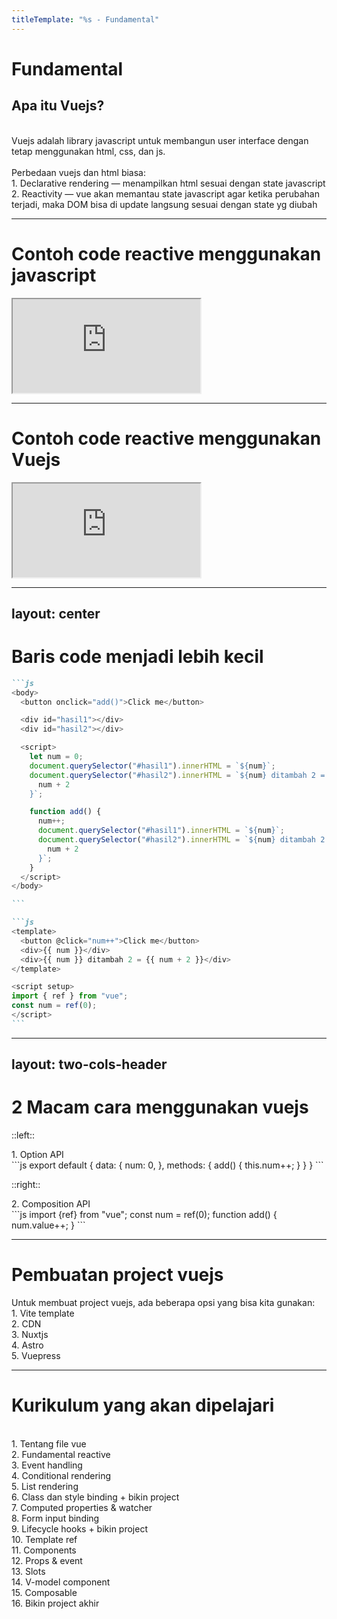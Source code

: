```yaml
---
titleTemplate: "%s - Fundamental"
---
```


# Fundamental

## Apa itu Vuejs?

<br />

<div v-click>Vuejs adalah library javascript untuk membangun user interface dengan tetap menggunakan html, css, dan js.</div>

<br />

<div v-click>Perbedaan vuejs dan html biasa:</div>
<div v-click>1. Declarative rendering — menampilkan html sesuai dengan state javascript</div>
<div v-click>2. Reactivity — vue akan memantau state javascript agar ketika perubahan terjadi, maka DOM bisa di update langsung sesuai dengan state yg diubah</div>

---

# Contoh code reactive menggunakan javascript

<iframe src="https://codesandbox.io/embed/fyyjr7?view=editor+%2B+preview&module=%2Findex.html"
    class="w-full h-[400px]"
     allow="accelerometer; ambient-light-sensor; camera; encrypted-media; geolocation; gyroscope; hid; microphone; midi; payment; usb; vr; xr-spatial-tracking"
     sandbox="allow-forms allow-modals allow-popups allow-presentation allow-same-origin allow-scripts"
   ></iframe>

---

# Contoh code reactive menggunakan Vuejs

<iframe src="https://codesandbox.io/embed/2sd9gk?view=editor+%2B+preview&module=%2Fsrc%2FApp.vue"
    class="w-full h-[400px]"
     title="thirsty-perlman-2sd9gk"
     allow="accelerometer; ambient-light-sensor; camera; encrypted-media; geolocation; gyroscope; hid; microphone; midi; payment; usb; vr; xr-spatial-tracking"
     sandbox="allow-forms allow-modals allow-popups allow-presentation allow-same-origin allow-scripts"
   ></iframe>

---
layout: center
---

# Baris code menjadi lebih kecil

````md magic-move
```js
<body>
  <button onclick="add()">Click me</button>

  <div id="hasil1"></div>
  <div id="hasil2"></div>

  <script>
    let num = 0;
    document.querySelector("#hasil1").innerHTML = `${num}`;
    document.querySelector("#hasil2").innerHTML = `${num} ditambah 2 = ${
      num + 2
    }`;

    function add() {
      num++;
      document.querySelector("#hasil1").innerHTML = `${num}`;
      document.querySelector("#hasil2").innerHTML = `${num} ditambah 2 = ${
        num + 2
      }`;
    }
  </script>
</body>

```

```js
<template>
  <button @click="num++">Click me</button>
  <div>{{ num }}</div>
  <div>{{ num }} ditambah 2 = {{ num + 2 }}</div>
</template>

<script setup>
import { ref } from "vue";
const num = ref(0);
</script>
```
````

---
layout: two-cols-header
---

# 2 Macam cara menggunakan vuejs

::left::

<div v-click class="-translate-y-40 m-3">
<div v-after class="text-2xl">1. Option API</div>
```js
export default {
  data: {
    num: 0,
  },
  methods: {
    add() {
      this.num++;
    }
  }
}
```
</div>

::right::

<div v-click class="-translate-y-40 m-3">
<div v-after class="text-2xl">2. Composition API</div>
```js
import {ref} from "vue";
const num = ref(0);
function add() {
  num.value++;
}
```
</div>

---

# Pembuatan project vuejs

<v-click>Untuk membuat project vuejs, ada beberapa opsi yang bisa kita gunakan:</v-click>
<br/>
<v-click>1. Vite template</v-click>
<br/>
<v-click>2. CDN</v-click>
<br/>
<v-click>3. Nuxtjs</v-click>
<br/>
<v-click>4. Astro</v-click>
<br/>
<v-click>5. Vuepress</v-click>

---

# Kurikulum yang akan dipelajari

<br/>
<div class="-translate-y-8">
<div v-click>1. Tentang file vue</div>
<div v-after>2. Fundamental reactive</div>
<div v-after>3. Event handling</div>
<div v-after>4. Conditional rendering</div>
<div v-after>5. List rendering</div>
<div v-after>6. Class dan style binding + bikin project</div>
<div v-after>7. Computed properties & watcher</div>
<div v-after>8. Form input binding</div>
<div v-after>9. Lifecycle hooks + bikin project</div>
<div v-after>10. Template ref</div>
<div v-after>11. Components</div>
<div v-after>12. Props & event</div>
<div v-after>13. Slots</div>
<div v-after>14. V-model component</div>
<div v-after>15. Composable</div>
<div v-after>16. Bikin project akhir</div>
</div>
